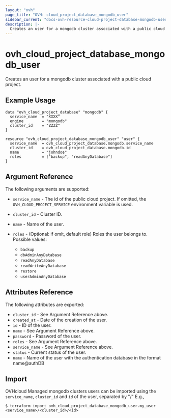 ```yaml
---
layout: "ovh"
page_title: "OVH: cloud_project_database_mongodb_user"
sidebar_current: "docs-ovh-resource-cloud-project-database-mongodb-user"
description: |-
  Creates an user for a mongodb cluster associated with a public cloud project.
---
```


# ovh_cloud_project_database_mongodb_user

Creates an user for a mongodb cluster associated with a public cloud project.

## Example Usage

```hcl
data "ovh_cloud_project_database" "mongodb" {
  service_name  = "XXXX"
  engine        = "mongodb"
  cluster_id    = "ZZZZ"
}

resource "ovh_cloud_project_database_mongodb_user" "user" {
  service_name  = ovh_cloud_project_database.mongodb.service_name
  cluster_id    = ovh_cloud_project_database.mongodb.id
  name          = "johndoe"
  roles         = ["backup", "readAnyDatabase"]
}
```

## Argument Reference

The following arguments are supported:

* `service_name` - The id of the public cloud project. If omitted,
  the `OVH_CLOUD_PROJECT_SERVICE` environment variable is used.

* `cluster_id` - Cluster ID.

* `name` - Name of the user.

* `roles` - (Optional: if omit, default role) Roles the user belongs to. Possible values:
  * `backup`
  * `dbAdminAnyDatabase`
  * `readAnyDatabase`
  * `readWriteAnyDatabase`
  * `restore`
  * `userAdminAnyDatabase`


## Attributes Reference

The following attributes are exported:

* `cluster_id` - See Argument Reference above.
* `created_at` - Date of the creation of the user.
* `id` - ID of the user.
* `name` - See Argument Reference above.
* `password` - Password of the user.
* `roles` - See Argument Reference above.
* `service_name` - See Argument Reference above.
* `status` - Current status of the user.
* `name` - Name of the user with the authentication database in the format name@authDB

## Import

OVHcloud Managed mongodb clusters users can be imported using the `service_name`, `cluster_id` and `id` of the user, separated by "/" E.g.,

```
$ terraform import ovh_cloud_project_database_mongodb_user.my_user <service_name>/<cluster_id>/<id>